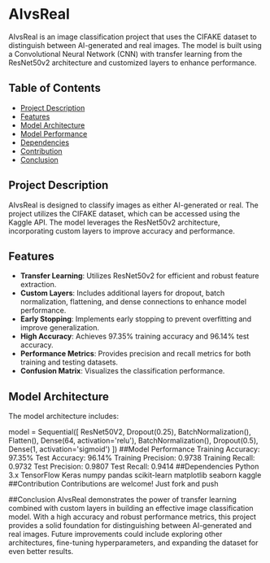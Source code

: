# AIvsReal

AIvsReal is an image classification project that uses the CIFAKE dataset to distinguish between AI-generated and real images. The model is built using a Convolutional Neural Network (CNN) with transfer learning from the ResNet50v2 architecture and customized layers to enhance performance.

## Table of Contents
- [Project Description](#project-description)
- [Features](#features)
- [Model Architecture](#model-architecture)
- [Model Performance](#model-performance)
- [Dependencies](#dependencies)
- [Contribution](#contribution)
- [Conclusion](#conclusion)

## Project Description

AIvsReal is designed to classify images as either AI-generated or real. The project utilizes the CIFAKE dataset, which can be accessed using the Kaggle API. The model leverages the ResNet50v2 architecture, incorporating custom layers to improve accuracy and performance.

## Features

- **Transfer Learning**: Utilizes ResNet50v2 for efficient and robust feature extraction.
- **Custom Layers**: Includes additional layers for dropout, batch normalization, flattening, and dense connections to enhance model performance.
- **Early Stopping**: Implements early stopping to prevent overfitting and improve generalization.
- **High Accuracy**: Achieves 97.35% training accuracy and 96.14% test accuracy.
- **Performance Metrics**: Provides precision and recall metrics for both training and testing datasets.
- **Confusion Matrix**: Visualizes the classification performance.

## Model Architecture

The model architecture includes:


model = Sequential([
    ResNet50V2,
    Dropout(0.25),
    BatchNormalization(),
    Flatten(),
    Dense(64, activation='relu'),
    BatchNormalization(),
    Dropout(0.5),
    Dense(1, activation='sigmoid')
]) 
##Model Performance
Training Accuracy: 97.35%
Test Accuracy: 96.14%
Training Precision: 0.9738
Training Recall: 0.9732
Test Precision: 0.9807
Test Recall: 0.9414
##Dependencies
Python 3.x
TensorFlow
Keras
numpy
pandas
scikit-learn
matplotlib
seaborn
kaggle
##Contribution
Contributions are welcome! Just fork and push




##Conclusion
AIvsReal demonstrates the power of transfer learning combined with custom layers in building an effective image classification model. With a high accuracy and robust performance metrics, this project provides a solid foundation for distinguishing between AI-generated and real images. Future improvements could include exploring other architectures, fine-tuning hyperparameters, and expanding the dataset for even better results.

